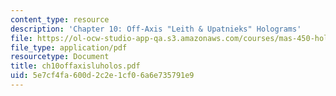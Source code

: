 ```yaml
---
content_type: resource
description: 'Chapter 10: Off-Axis "Leith & Upatnieks" Holograms'
file: https://ol-ocw-studio-app-qa.s3.amazonaws.com/courses/mas-450-holographic-imaging-spring-2003/5e7cf4fa600d2c2e1cf06a6e735791e9_ch10offaxisluholos.pdf
file_type: application/pdf
resourcetype: Document
title: ch10offaxisluholos.pdf
uid: 5e7cf4fa-600d-2c2e-1cf0-6a6e735791e9
---
```

